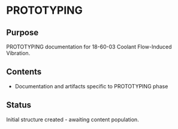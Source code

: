 # PROTOTYPING

## Purpose
PROTOTYPING documentation for 18-60-03 Coolant Flow-Induced Vibration.

## Contents
- Documentation and artifacts specific to PROTOTYPING phase

## Status
Initial structure created - awaiting content population.
